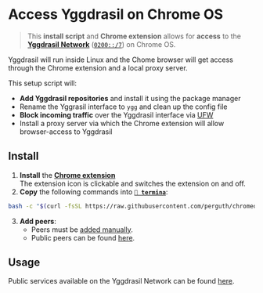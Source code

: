 # Access Yggdrasil on Chrome OS

> This **install script** and **Chrome extension** allows for **access** to the **[Yggdrasil Network](https://yggdrasil-network.github.io/)** ([`0200::/7`](https://yggdrasil-network.github.io/2018/07/28/addressing.html)) on Chrome OS.

Yggdrasil will run inside Linux and the Chome browser will get access through the Chrome extension and a local proxy server.

This setup script will:

- **Add Yggdrasil repositories** and install it using the package manager
- Rename the Yggrasil interface to `ygg` and clean up the config file
- **Block incoming traffic** over the Yggdrasil interface via [UFW](https://manpages.ubuntu.com/manpages/bionic/en/man8/ufw.8.html)
- Install a proxy server via which the Chrome extension will allow browser-access to Yggdrasil

## Install

1. **Install** the **[Chrome extension](https://chrome.google.com/webstore/detail/yggdrasil-via-%60localhost8/hcgljgobhoaeojnhikfmnhdpmgbmflec)** \
  The extension icon is clickable and switches the extension on and off.
1. **Copy** the following commands into **[`🔣 termina`](https://support.google.com/chromebook/thread/565904)**:
```bash
bash -c "$(curl -fsSL https://raw.githubusercontent.com/perguth/chromeos-yggdrasil-network/master/setup.sh)"
```
3. **Add peers**:
   - Peers must be [added manually](https://yggdrasil-network.github.io/configuration.html#manually-connecting-to-peers).
   - Public peers can be found [here](https://github.com/yggdrasil-network/public-peers).

## Usage

Public services available on the Yggdrasil Network can be found [here](https://yggdrasil-network.github.io/services.html).
